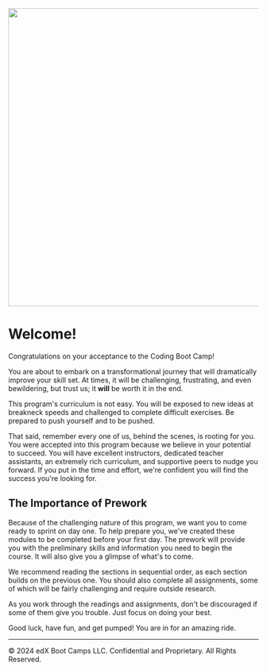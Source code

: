 <div style="text-align:center">
<img src="https://www.trilogyed.com/blog/wp-content/uploads/2020/02/20171103DSCF6030-ZF-4296-17615-1-001-1024x683.jpg" width=600">
</div>

# Welcome!
Congratulations on your acceptance to the Coding Boot Camp!

You are about to embark on a transformational journey that will dramatically improve your skill set. At times, it will be challenging, frustrating, and even bewildering, but trust us; it **will** be worth it in the end.

This program's curriculum is not easy. You will be exposed to new ideas at breakneck speeds and challenged to complete difficult exercises. Be prepared to push yourself and to be pushed.

That said, remember every one of us, behind the scenes, is rooting for you. You were accepted into this program because we believe in your potential to succeed. You will have excellent instructors, dedicated teacher assistants, an extremely rich curriculum, and supportive peers to nudge you forward. If you put in the time and effort, we're confident you will find the success you're looking for.

## The Importance of Prework
Because of the challenging nature of this program, we want you to come ready to sprint on day one. To help prepare you, we've created these modules to be completed before your first day. The prework will provide you with the preliminary skills and information you need to begin the course. It will also give you a glimpse of what's to come.

We recommend reading the sections in sequential order, as each section builds on the previous one. You should also complete all assignments, some of which will be fairly challenging and require outside research.

As you work through the readings and assignments, don't be discouraged if some of them give you trouble. Just focus on doing your best.

Good luck, have fun, and get pumped! You are in for an amazing ride.

---
© 2024 edX Boot Camps LLC. Confidential and Proprietary. All Rights Reserved.